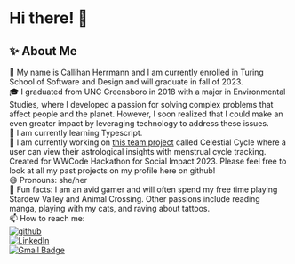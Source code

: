 # Hi there! 👋

## ✨ About Me

🪸 My name is Callihan Herrmann and I am currently enrolled in Turing School of Software and Design and will graduate in fall of 2023.  
🎓 I graduated from UNC Greensboro in 2018 with a major in Environmental Studies, where I developed a passion for solving complex problems that affect people and the planet. However, I soon realized that I could make an even greater impact by leveraging technology to address these issues.  
🧩 I am currently learning Typescript.  
🔭 I am currently working on [this team project](https://github.com/lauraguerra1/celestial-cycle) called Celestial Cycle where a user can view their astrological insights with menstrual cycle tracking. Created for WWCode Hackathon for Social Impact 2023. Please feel free to look at all my past projects on my profile here on github!  
😄 Pronouns: she/her  
👾 Fun facts: I am an avid gamer and will often spend my free time playing Stardew Valley and Animal Crossing. Other passions include reading manga, playing with my cats, and raving about tattoos.  
📫 How to reach me:   
[![github](https://img.shields.io/badge/GitHub-000000?style=for-the-badge&logo=GitHub&logoColor=white)](https://github.com/CaliHam)  
[![LinkedIn](https://img.shields.io/badge/LinkedIn-0077B5?style=for-the-badge&logo=linkedin&logoColor=white)](https://www.linkedin.com/in/callihan-herrmann/)  
[![Gmail Badge](https://img.shields.io/badge/-Gmail-c14438?style=flat-square&logo=Gmail&logoColor=white&link=mailto:youremail@gmail.com)](mailto:calliherrmann@gmail.com)  
<!-- To Include later:  
Achievements: Highlight any notable achievements or awards you've received, such as publications, presentations, or competitions you've won.
Goals: Talk about your career goals and what you hope to achieve in the future, as well as any specific projects or initiatives you're currently working on. -->
